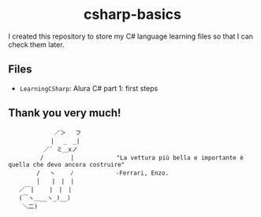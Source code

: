 <h1 align="center">csharp-basics</h1>

I created this repository to store my C# language learning files so that I can check them later.

<h2>Files</h2>

- `LearningCSharp`: Alura C# part 1: first steps
<h2>Thank you very much!</h2>

```
             ／＞　 フ
            | 　_　_| 
          ／` ミ＿xノ 
         /　　　　 |            "La vettura più bella e importante è quella che devo ancora costruire"
        /　 ヽ　　 ﾉ            -Ferrari, Enzo.
        │　　|　|　|
   ／￣|　　 |　|　|
   (￣ヽ＿__ヽ_)__)
    ＼二)
```
